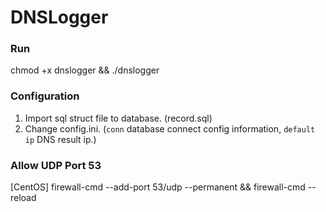 # DNSLogger

### Run

chmod +x dnslogger && ./dnslogger

### Configuration

1. Import sql struct file to database. (record.sql)
2. Change config.ini. (`conn` database connect config information, `default ip` DNS result ip.)


### Allow UDP Port 53

[CentOS] firewall-cmd --add-port 53/udp --permanent && firewall-cmd --reload
